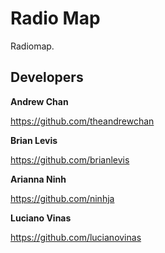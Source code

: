 # Radio Map

Radiomap.

## Developers

**Andrew Chan**


<https://github.com/theandrewchan>


**Brian Levis**


<https://github.com/brianlevis>


**Arianna Ninh**


<https://github.com/ninhja>


**Luciano Vinas**


<https://github.com/lucianovinas>